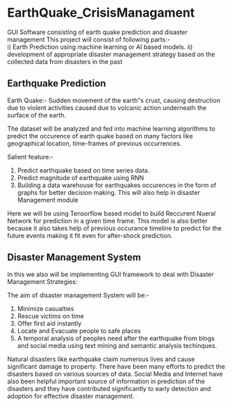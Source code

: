# EarthQuake_CrisisManagament
GUI Software consisting of earth quake prediction and disaster management
This project will consist of following parts:-  
i)  Earth Prediction using machine learning or AI based models.
ii) development  of appropriate disaster management strategy based on the collected data from disasters in the past

## Earthquake Prediction

Earth Quake:- Sudden  movement  of  the  earth‟s  crust,  causing  destruction  due  to  violent  activities caused  due  to  volcanic  action  underneath  the  surface  of  the  earth. 

The dataset will be analyzed and fed into machine learning algorithms to predict the occurence of earth quake based on many factors like geographical location, time-frames of previous occurrences.

Salient feature:-
1. Predict  earthquake  based  on  time  series  data.
2. Predict magnitude of earthquake using RNN
3. Building a data  warehouse for  earthquakes occurences in the form of graphs for better decision making. This will also help in disaster Management module

Here we will be using Tensorflow based model to build Reccurent Nueral Network for prediction in a given time frame.
This model is also better because it also takes help of previous occurance timeline to predict for the future events making it fit even for after-shock prediction.

## Disaster Management System
In this we also will be implementing GUI framework to deal with Disaster  Management  Strategies:     

The aim of disaster management System will be:-
1. Minimize casualties
2. Rescue victims on time
3. Offer first aid instantly
4. Locate and Evacuate people to safe places
5. A temporal analysis of peoples need after the earthquake from blogs and social media using text mining and semantic analysis techinques.

Natural  disasters like earthquake claim numerous lives and cause significant damage to property. There have been many efforts to predict 
the disasters based on various sources of data. Social Media and Internet  have also been helpful important source  of information in prediction of the disasters and they have contributed significantly to early detection and adoption for effective disaster management. 
